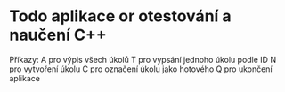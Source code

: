 # Todo aplikace or otestování a naučení C++

Příkazy:
  A pro výpis všech úkolů
  T pro vypsání jednoho úkolu podle ID
  N pro vytvoření úkolu
  C pro označení úkolu jako hotového
  Q pro ukončení aplikace
